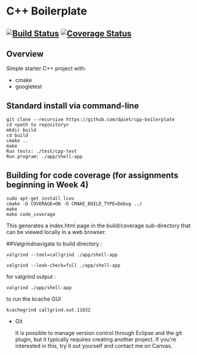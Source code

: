 # C++ Boilerplate
[![Build Status](https://travis-ci.org/dpiet/cpp-boilerplate.svg?branch=master)](https://travis-ci.org/dpiet/cpp-boilerplate)
[![Coverage Status](https://coveralls.io/repos/github/dpiet/cpp-boilerplate/badge.svg?branch=master)](https://coveralls.io/github/dpiet/cpp-boilerplate?branch=master)
---

## Overview

Simple starter C++ project with:

- cmake
- googletest

## Standard install via command-line
```
git clone --recursive https://github.com/dpiet/cpp-boilerplate
cd <path to repository>
mkdir build
cd build
cmake ..
make
Run tests: ./test/cpp-test
Run program: ./app/shell-app
```

## Building for code coverage (for assignments beginning in Week 4)
```
sudo apt-get install lcov
cmake -D COVERAGE=ON -D CMAKE_BUILD_TYPE=Debug ../
make
make code_coverage
```
This generates a index.html page in the build/coverage sub-directory that can be viewed locally in a web browser.

##Valgrindnavigate to build directory :

```
valgrind --tool=callgrind ./app/shell-app
```
```
valgrind --leak-check=full ./app/shell-app
```
for valgrind output :
```
valgrind ./app/shell-app
```

to run the kcache GUI
```
kcachegrind callgrind.out.11032
```


- Git

    It is possible to manage version control through Eclipse and the git plugin, but it typically requires creating another project. If you're interested in this, try it out yourself and contact me on Canvas.
